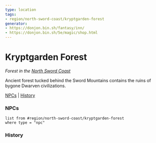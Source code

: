 ```yaml
---
type: location
tags: 
- region/north-sword-coast/kryptgarden-forest
generator: 
- https://donjon.bin.sh/fantasy/inn/
- https://donjon.bin.sh/5e/magic/shop.html
---
```

# Kryptgarden Forest
*Forest in the [North Sword Coast](North%20Sword%20Coast.md)*

Ancient forest tucked behind the Sword Mountains contains the ruins of bygone Dwarven civilizations.

[NPCs](#NPCs) | [History](#History)

### NPCs

```dataview
list from #region/north-sword-coast/kryptgarden-forest
where type = "npc"
```

### History